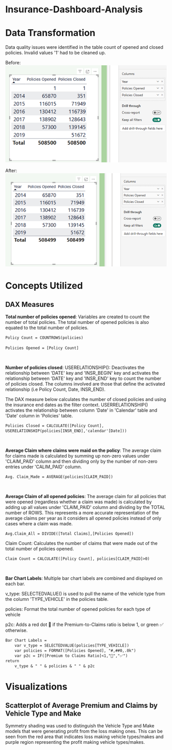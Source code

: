 # Insurance-Dashboard-Analysis

# Data Transformation
Data quality issues were identified in the table count of opened and closed policies. Invalid values '1' had to be cleaned up. <br>

Before: <br>
![policies count issue](https://github.com/bayyangjie/Insurance-Dashboard-Analysis/blob/main/images/policies_count.png)

After: <br>
![cleaned](https://github.com/bayyangjie/Insurance-Dashboard-Analysis/blob/main/images/policies_count_cleaned.png)

# Concepts Utilized

## DAX Measures

**Total number of policies opened**:
Variables are created to count the number of total policies. The total number of opened policies is also equated to the total number of policies. 
```dax
Policy Count = COUNTROWS(policies)

Policies Opened = [Policy Count]
```
<br>

**Number of policies closed**:
USERELATIONSHIP(): Deactivates the relationship between 'DATE' key and 'INSR_BEGIN' key and activates the relationship between 'DATE' key and 'INSR_END' key to count the number of policies closed. The columns involved are those that define the activated relationship (i.e Policy Count, Date, INSR_END). <br>

The DAX measure below calculates the number of closed policies and using the insurance end dates as the filter context. USERRELATIONSHIP() activates the relationship between column 'Date' in 'Calendar' table and 'Date' column in 'Policies' table.
```dax
Policies Closed = CALCULATE([Policy Count], USERELATIONSHIP(policies[INSR_END],'calendar'[Date]))
```
<br>

**Average Claim where claims were maid on the policy**:
The average claim for claims made is calculated by summing up non-zero values under 'CLAIM_PAID' column and then dividing only by the number of non-zero entries under 'CALIM_PAID' column.
```dax
Avg. Claim_Made = AVERAGE(policies[CLAIM_PAID])
```

<br>

**Average Claim of all opened policies**:
The average claim for all policies that were opened (regardless whether a claim was made) is calculated by adding up all values under 'CLAIM_PAID' column and dividing by the TOTAL number of ROWS. 
This represents a more accurate representation of the average claims per year as it considers all opened policies instead of only cases where a claim was made.
```dax
Avg.Claim_All = DIVIDE([Total Claims],[Policies Opened])
```

Claim Count: Calculates the number of claims that were made out of the total number of policies opened.
```dax
Claim Count = CALCULATE([Policy Count], policies[CLAIM_PAID]>0)
```
<br> 

**Bar Chart Labels**:
Multiple bar chart labels are combined and displayed on each bar. 

v_type: SELECTEDVALUE() is used to pull the name of the vehicle type from the column 'TYPE_VEHICLE' in the policies table. <br>

policies: Format the total number of opened policies for each type of vehicle <br>

p2c: Adds a red dot 🔴 if the Premium-to-Claims ratio is below 1, or green ✅ otherwise. <br>

```dax
Bar Chart Labels = 
    var v_type = SELECTEDVALUE(policies[TYPE_VEHICLE])
    var policies = FORMAT([Policies Opened], "#,##0,.0k")
    var p2c = IF([Premium to Claims Ratio]<1,"🔴","✅")
return
    v_type & " " & policies & " " & p2c
```


# Visualizations

## Scatterplot of Average Premium and Claims by Vehicle Type and Make
Symmetry shading was used to distinguish the Vehicle Type and Make models that were generating profit from the loss making ones. This can be seen from the red area that indicates loss making vehicle types/makes and purple region representing the profit making vehicle types/makes.


